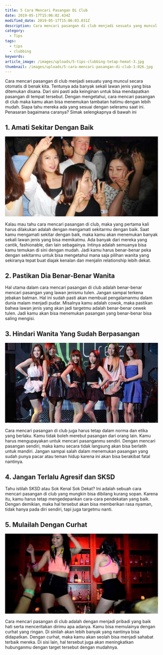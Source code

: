 ```yaml
---
title: 5 Cara Mencari Pasangan Di Club
date: 2019-05-17T15:06:02.434Z
modified_date: 2019-05-17T15:06:03.031Z
description: Cara mencari pasangan di club menjadi sesuatu yang muncul secara otomatis di benak kita. Tentunya ada banyak sekali lawan jenis yang bisa ditemukan di sana. 
category:
  - Tips
tags:
  - tips
  - clubbing
keywords:
article_image: /images/uploads/5-tips-clubbing-tetap-hemat-3.jpg
thumbnail: /images/uploads/5-cara-mencari-pasangan-di-club-1-026.jpg
---
```

Cara mencari pasangan di club menjadi sesuatu yang muncul secara otomatis di benak kita. Tentunya ada banyak sekali lawan jenis yang bisa ditemukan disana. Dari sini pasti ada keinginan untuk bisa mendapatkan pasangan di tempat tersebut. Dengan mengetahui, cara mencari pasangan di club maka kamu akan bisa menemukan tambatan hatimu dengan lebih mudah. Siapa tahu mereka ada yang sesuai dengan seleramu saat ini. Penasaran bagaimana caranya? Simak selengkapnya di bawah ini



## 1. Amati Sekitar Dengan Baik

![5 Cara Mencari Pasangan Di Club](/images/uploads/5-tips-clubbing-tetap-hemat-3.jpg)

Kalau mau tahu cara mencari pasangan di club, maka yang pertama kali harus dilakukan adalah dengan mengamati sekitarmu dengan baik. Saat kamu mengamati sekitar dengan baik, maka kamu akan menemukan banyak sekali lawan jenis yang bisa memikatmu. Ada banyak dari mereka yang cantik, fashionable, dan lain sebagainya. Intinya adalah semuanya bisa kamu temukan di sini dengan mudah. Jadi kamu harus benar-benar peka dengan sekitarmu untuk bisa mengetahui mana saja pilihan wanita yang sekiranya tepat buat diajak kenalan dan menjalin relationship lebih dekat.



## 2. Pastikan Dia Benar-Benar Wanita

Hal utama dalam cara mencari pasangan di club adalah benar-benar mencari pasangan yang lawan jenismu tulen. Jangan sampai terkena jebakan batman. Hal ini sudah pasti akan membuat pengalamanmu dalam dunia malam menjadi pudar. Misalnya kamu adalah cowok, maka pastikan bahwa lawan jenis yang akan jadi targetmu adalah benar-benar cewek tulen. Jadi kamu akan bisa menemukan pasangan yang benar-benar bisa saling mengisi.



## 3. Hindari Wanita Yang Sudah Berpasangan

![5 Cara Mencari Pasangan Di Club](/images/uploads/5-cara-mencari-pasangan-di-club-2.jpg)

Cara mencari pasangan di club juga harus tetap dalam norma dan etika yang berlaku. Kamu tidak boleh merebut pasangan dari orang lain. Kamu harus mengupayakan untuk mencari pasanganmu sendiri. Dengan mencari pasangan sendiri, maka kamu secara tidak langsung akan bisa berlatih untuk mandiri. Jangan sampai salah dalam menemukan pasangan yang sudah punya pacar atau teman hidup karena ini akan bisa berakibat fatal nantinya.



## 4. Jangan Terlalu Agresif dan SKSD

Tahu istilah SKSD atau Sok Kenal Sok Dekat? Ini adalah sebuah cara mencari pasangan di club yang mungkin bisa dibilang kurang sopan. Karena itu, kamu harus tetap mengedepankan cara-cara pendekatan yang baik. Dengan demikian, maka hal tersebut akan bisa memberikan rasa nyaman, tidak hanya pada diri sendiri, tapi juga targetmu nanti.



## 5. Mulailah Dengan Curhat

![5 Cara Mencari Pasangan Di Club](/images/uploads/5-cara-mencari-pasangan-di-club-1.jpg)

Cara mencari pasangan di club adalah dengan menjadi pribadi yang baik hati serta menceritakan dirimu apa adanya. Kamu bisa memulainya dengan curhat yang ringan. Di sinilah akan lebih banyak yang nantinya bisa didapatkan. Dengan curhat, maka kamu akan seolah bisa menjadi sahabat terbaik mereka. Di sisi lain, hal tersebut juga akan meningkatkan hubunganmu dengan target tersebut dengan mudahnya.
